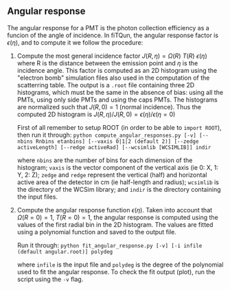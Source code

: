 ## Angular response

The angular response for a PMT is the photon collection efficiency as a funcion of the angle of incidence. 
In fiTQun, the angular response factor is $\epsilon(\eta)$, and to compute it we follow the procedure:

1) Compute the most general incidence factor $J(R, \eta) = \Omega(R)~T(R)~\epsilon(\eta)$ where R is the distance between the emission point and $\eta$ is the incidence angle. This factor is computed as an 2D histogram using the "electron bomb" simulation files also used in the computation of the scatterring table. The output is a `.root` file containing three 2D histograms, which must be the same in the absence of bias: using all the PMTs, using only side PMTs and using the caps PMTs. The histograms are normalized such that $J(R, 0) = 1$ (normal incidence). Thus the computed 2D histogram is $J(R, \eta) / J(R, 0) = \epsilon(\eta) / \epsilon(\eta=0)$

    First of all remember to setup ROOT (in order to be able to `import ROOT`), then run it through:
    `python compute_angular_responses.py [-v] [--nbins Rnbins etanbins] [--vaxis 0|1|2 (default 2)] [--zedge activeLength] [--redge activeRad] [--wcsimlib [WCSIMLIB]] indir`

    where `nbins` are the number of bins for each dimension of the histogram; `vaxis` is the vector component of the vertical axis (ie 0: X, 1: Y, 2: Z); `zedge` and `redge` represent the vertical (half) and horizontal active area of the detector in cm (ie half-length and radius); `wcsimlib` is the directory of the WCSim library; and `indir` is the directory containing the input files.


2) Compute the angular response function $\epsilon (\eta)$. Taken into account that $\Omega (R=0) = 1,~ T(R=0) = 1$, the angular response is computed using the values of the first radial bin in the 2D histogram. The values are fitted using a polynomial function and saved to the output file. 

    Run it through: `python fit_angular_response.py [-v] [-i infile (default angular.root)] polydeg`

    where `infile` is the input file and `polydeg` is the degree of the polynomial used to fit the angular response. To check the fit output (plot), run the script using the `-v` flag.